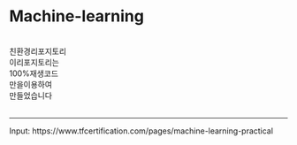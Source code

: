 # Machine-learning

<br>
친환경리포지토리<br>
이리포지토리는<br>
100%재생코드<br>
만을이용하여<br>
만들었습니다<br>
<br>
<hr>
Input: https://www.tfcertification.com/pages/machine-learning-practical
